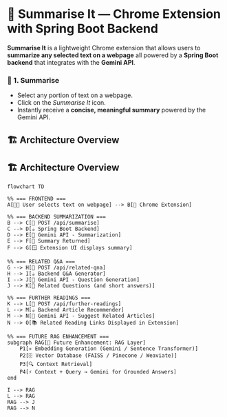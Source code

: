 # 🧩 Summarise It — Chrome Extension with Spring Boot Backend

**Summarise It** is a lightweight Chrome extension that allows users to **summarize any selected text on a webpage** all powered by a **Spring Boot backend** that integrates with the **Gemini API**.


### 🧠 1. Summarise
- Select any portion of text on a webpage.  
- Click on the *Summarise It* icon.  
- Instantly receive a **concise, meaningful summary** powered by the Gemini API.


## 🏗️ Architecture Overview
## 🏗️ Architecture Overview

```mermaid
flowchart TD

%% === FRONTEND ===
A[🧑‍💻 User selects text on webpage] --> B[🔹 Chrome Extension]

%% === BACKEND SUMMARIZATION ===
B --> C[📩 POST /api/summarise]
C --> D[☕ Spring Boot Backend]
D --> E[🧠 Gemini API - Summarization]
E --> F[🧾 Summary Returned]
F --> G[🪟 Extension UI displays summary]

%% === RELATED Q&A ===
G --> H[📩 POST /api/related-qna]
H --> I[☕ Backend Q&A Generator]
I --> J[🧠 Gemini API - Question Generation]
J --> K[💬 Related Questions (and short answers)]

%% === FURTHER READINGS ===
K --> L[📩 POST /api/further-readings]
L --> M[☕ Backend Article Recommender]
M --> N[🧠 Gemini API - Suggest Related Articles]
N --> O[📚 Related Reading Links Displayed in Extension]

%% === FUTURE RAG ENHANCEMENT ===
subgraph RAG[🔮 Future Enhancement: RAG Layer]
    P1[✳️ Embedding Generation (Gemini / Sentence Transformer)]
    P2[🗄️ Vector Database (FAISS / Pinecone / Weaviate)]
    P3[🔍 Context Retrieval]
    P4[⚡ Context + Query → Gemini for Grounded Answers]
end

I --> RAG
L --> RAG
RAG --> J
RAG --> N
```

